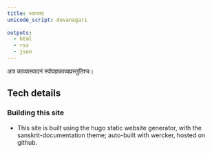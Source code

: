 ```yaml
---
title: +काव्यम्  
unicode_script: devanagari  
  
outputs:
  - html
  - rss
  - json
---
```


अत्र काव्यास्वादनं स्वोपज्ञकाव्यप्रस्तुतिश्च।

## Tech details
### Building this site
- This site is built using the hugo static website generator, with the sanskrit-documentation theme; auto-built with wercker, hosted on github.

